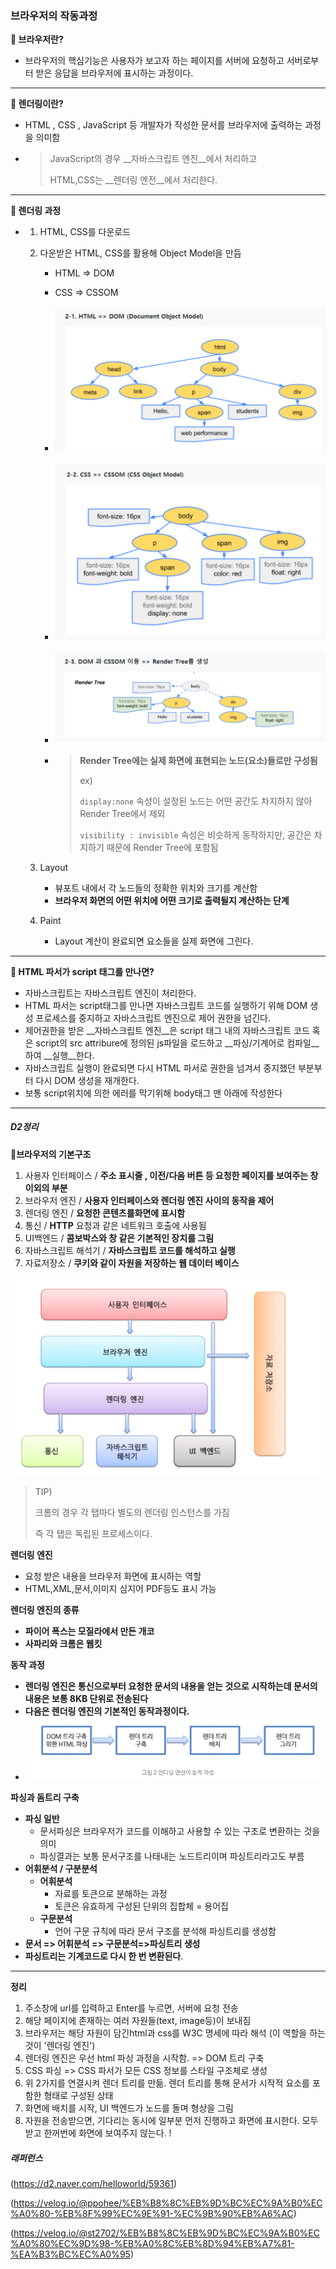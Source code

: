 ### 브라우저의 작동과정



__:checkered_flag: 브라우저란?__

- 브라우저의 핵심기능은 사용자가  보고자 하는 페이지를 서버에 요청하고 서버로부터 받은 응답을 브라우저에 표시하는 과정이다.

___________

__:checkered_flag: 렌더링이란?__

- HTML , CSS , JavaScript 등 개발자가 작성한 문서를 브라우저에 출력하는 과정을 의미함

- >JavaScript의 경우 __자바스크립트 엔진__에서 처리하고
  >
  >HTML,CSS는 __렌더링 엔전__에서 처리한다.

_____________________

__:checkered_flag: 렌더링 과정__

- 1. HTML, CSS를 다운로드

  2. 다운받은 HTML, CSS를 활용해 Object Model을 만듬

     - HTML => DOM 
     - CSS => CSSOM
     - ![1](1.png)

     - ![2](2.png)
     - ![3](3.png)

     - > __Render Tree에는 실제 화면에 표현되는 노드(요소)들로만 구성됨__
       >
       > ex)
       >
       >  `display:none` 속성이 설정된 노드는 어떤 공간도 차지하지 않아 Render Tree에서 제외
       >
       > `visibility : invisible` 속성은 비슷하게 동작하지만, 공간은 차지하기 때문에 Render Tree에 포함됨

  3. Layout

     - 뷰포트 내에서 각 노드들의 정확한 위치와 크기를 계산함
     - __브라우저 화면의 어떤 위치에 어떤 크기로 출력될지 계산하는 단계__

  4. Paint 

     - Layout 계산이 완료되면 요소들을 실제 화면에 그린다.

______________

__:checkered_flag: HTML 파서가 script 태그를 만나면?__

- 자바스크립트는 자바스크립트 엔진이 처리한다.
- HTML 파서는 script태그를 만나면 자바스크립트 코드를 실행하기 위해 DOM 생성 프로세스를 중지하고 자바스크립트 엔진으로 제어 권한을 넘긴다.
- 제어권한을 받은 __자바스크립트 엔진__은 script 태그 내의 자바스크립트 코드 혹은 script의 src attribure에 정의된 js파일을 로드하고 __파싱/기계어로 컴파일__하여 __실행__한다.
- 자바스크립트 실행이 완료되면 다시 HTML 파서로 권한을 넘겨서 중지했던 부분부터 다시 DOM 생성을 재개한다.
- 보통 script위치에 의한 에러를 막기위해 body태그 맨 아래에 작성한다

------------------------------

##### D2정리



__:checkered_flag:브라우저의 기본구조__

1. 사용자 인터페이스 / __주소 표시줄 , 이전/다음 버튼 등 요청한 페이지를 보여주는 창이외의 부분__
2. 브라우저 엔진 / __사용자 인터페이스와 렌더링 엔진 사이의 동작을 제어__
3. 렌더링 엔진 / __요청한 콘텐츠를화면에 표시함__
4. 통신 / __HTTP__ 요청과 같은 네트워크 호출에 사용됨
5. UI백엔드 / __콤보박스와 창 같은 기본적인 장치를 그림__
6. 자바스크립트 해석기 / __자바스크립트 코드를 해석하고 실행__
7. 자료저장소 / __쿠키와 같이 자원을 저장하는 웹 데이터 베이스__



![4](4.png)

>TIP) 
>
>크롬의 경우 각 탭마다 별도의 렌더링 인스턴스를 가짐 
>
>즉 각 탭은 독립된 프로세스이다.



__렌더링 엔진__

- 요청 받은 내용을 브라우저 화면에 표시하는 역할
- HTML,XML,문서,이미지 심지어 PDF등도 표시 가능



__렌더링 엔진의 종류__

- __파이어 폭스는 모질라에서 만든 개코__
- __사파리와 크롬은 웹킷__



__동작 과정__

- __렌더링 엔진은 통신으로부터 요청한 문서의 내용을 얻는 것으로 시작하는데 문서의 내용은 보통 8KB 단위로 전송된다__
- __다음은 렌더링 엔진의 기본적인 동작과정이다.__
- ![5](5.png)

__파싱과 돔트리 구축__

- __파싱 일반__
  - 문서파싱은 브라우저가 코드를 이해하고 사용할 수 있는 구조로 변환하는 것을 의미
  - 파싱결과는 보통 문서구조를 나태내는 노드트리이며 파싱트리라고도 부름
- __어휘분석 / 구분분석__
  - __어휘분석__
    - 자료를 토큰으로 분해하는 과정
    - 토큰은 유효하게 구성된 단위의 집합체 = 용어집
  - __구문분석__
    - 언어 구문 규칙에 따라 문서 구조를 분석해 파싱트리를 생성함
- __문서 => 어휘분석 => 구문분석=>파싱트리 생성__
- __파싱트리는 기계코드로 다시 한 번 변환된다__.

________________

__정리__

1. 주소창에 url를 입력하고 Enter를 누르면, 서버에 요청 전송
2. 해당 페이지에 존재하는 여러 자원들(text, image등)이 보내짐
3. 브라우저는 해당 자원이 담긴html과 css를 W3C 명세에 따라 해석 (이 역할을 하는 것이 '렌더링 엔진')
4. 렌더링 엔진은 우선 html 파싱 과정을 시작함. => DOM 트리 구축
5. CSS 파싱 => CSS 파서가 모든 CSS 정보를 스타일 구조체로 생성
6. 위 2가지를 연결시켜 렌더 트리를 만듦. 렌더 트리를 통해 문서가 시작적 요소를 포함한 형태로 구성된 상태
7. 화면에 배치를 시작, UI 백엔드가 노드를 돌며 형상을 그림
8. 자원을 전송받으면, 기다리는 동시에 일부분 먼저 진행하고 화면에 표시한다. 모두 받고 한꺼번에 화면에 보여주지 않는다. !



##### 래퍼런스

(https://d2.naver.com/helloworld/59361)

(https://velog.io/@ppohee/%EB%B8%8C%EB%9D%BC%EC%9A%B0%EC%A0%80-%EB%8F%99%EC%9E%91-%EC%9B%90%EB%A6%AC)

(https://velog.io/@st2702/%EB%B8%8C%EB%9D%BC%EC%9A%B0%EC%A0%80%EC%9D%98-%EB%A0%8C%EB%8D%94%EB%A7%81-%EA%B3%BC%EC%A0%95)

